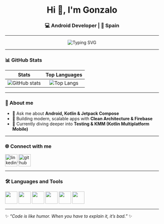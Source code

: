 <h1 align="center">Hi 👋, I'm Gonzalo</h1>
<h3 align="center">💻 Android Developer | 📍 Spain</h3>

---

<p align="center">
  <img src="https://readme-typing-svg.demolab.com?font=Fira+Code&pause=1000&width=435&lines=Passionate+Android+Developer;Clean+Architecture+Advocate;Kotlin+%7C+Compose+%7C+Firebase" alt="Typing SVG" />
</p>

---

### 📊 GitHub Stats
| Stats | Top Languages |
| ------|:---------:|
| ![GitHub stats](https://github-readme-stats.vercel.app/api?username=rndevelo&show_icons=true&theme=tokyonight) | ![Top Langs](https://github-readme-stats.vercel.app/api/top-langs/?username=rndevelo&langs_count=5&hide=css,html&theme=tokyonight) |

---

### 🚀 About me
- 💬 Ask me about **Android, Kotlin & Jetpack Compose**  
- 📱 Building modern, scalable apps with **Clean Architecture & Firebase**  
- 🌱 Currently diving deeper into **Testing & KMM (Kotlin Multiplatform Mobile)**  

---

### 🌐 Connect with me
<p align="left">
  <a href="https://www.linkedin.com/in/gonzalo-renedo" target="blank">
    <img align="center" src="https://skillicons.dev/icons?i=linkedin" alt="linkedin" height="40" width="40" />
  </a>
  <a href="https://github.com/rndevelo" target="blank">
    <img align="center" src="https://skillicons.dev/icons?i=github" alt="github" height="40" width="40" />
  </a>
</p>

---

### 🛠️ Languages and Tools
<p align="left">
  <img src="https://skillicons.dev/icons?i=androidstudio" height="40" />
  <img src="https://skillicons.dev/icons?i=kotlin" height="40" />
  <img src="https://skillicons.dev/icons?i=java" height="40" />
  <img src="https://skillicons.dev/icons?i=firebase" height="40" />
  <img src="https://skillicons.dev/icons?i=git" height="40" />
  <img src="https://skillicons.dev/icons?i=gradle" height="40" />
</p>

---

✨ _“Code is like humor. When you have to explain it, it’s bad.”_ ✨
